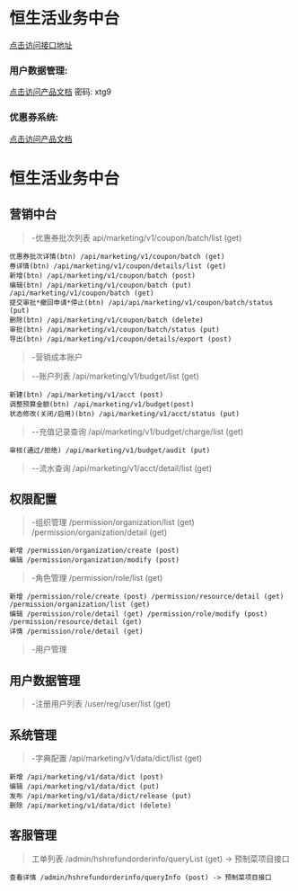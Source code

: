 # 恒生活业务中台

[点击访问接口地址](http://wiki.hengchang6.com/pages/viewpage.action?pageId=70350696)

### 用户数据管理: 
[点击访问产品文档](https://www.yuque.com/docs/share/91dc1e85-82ad-4d9b-9b82-bffeb8f39216#pl61O)
密码: xtg9

### 优惠券系统:
[点击访问产品文档](http://wiki.hengchang6.com/pages/viewpage.action?pageId=68283632)

# 恒生活业务中台
## 营销中台
> -优惠券批次列表 api/marketing/v1/coupon/batch/list (get)


```
优惠券批次详情(btn) /api/marketing/v1/coupon/batch (get)
券详情(btn) /api/marketing/v1/coupon/details/list (get)
新增(btn) /api/marketing/v1/coupon/batch (post)
编辑(btn) /api/marketing/v1/coupon/batch (put) /api/marketing/v1/coupon/batch (get)
提交审批*撤回申请*停止(btn) /api/api/marketing/v1/coupon/batch/status (put)
删除(btn) /api/marketing/v1/coupon/batch (delete)
审批(btn) /api/marketing/v1/coupon/batch/status (put)
导出(btn) /api/marketing/v1/coupon/details/export (post)
```
> -营销成本账户

> --账户列表 /api/marketing/v1/budget/list (get)
```
新建(btn) /api/marketing/v1/acct (post)
调整预算金额(btn) /api/marketing/v1/budget(post)
状态修改(关闭/启用)(btn) /api/marketing/v1/acct/status (put)
```

> --充值记录查询 /api/marketing/v1/budget/charge/list (get)
```
审核(通过/拒绝) /api/marketing/v1/budget/audit (put)
```
> --流水查询 /api/marketing/v1/acct/detail/list (get)

## 权限配置

> -组织管理 /permission/organization/list (get)  /permission/organization/detail (get)
```
新增 /permission/organization/create (post)
编辑 /permission/organization/modify (post)
```

> -角色管理 /permission/role/list (get)
```
新增 /permission/role/create (post) /permission/resource/detail (get) /permission/organization/list (get)
编辑 /permission/role/detail (get) /permission/role/modify (post) /permission/resource/detail (get)
详情 /permission/role/detail (get)
```

> -用户管理





## 用户数据管理

> -注册用户列表 /user/reg/user/list (get)

## 系统管理

> -字典配置 /api/marketing/v1/data/dict/list (get)
```
新增 /api/marketing/v1/data/dict (post)
编辑 /api/marketing/v1/data/dict (put)
发布 /api/marketing/v1/data/dict/release (put)
删除 /api/marketing/v1/data/dict (delete)
```

## 客服管理

> 工单列表 /admin/hshrefundorderinfo/queryList (get) -> 预制菜项目接口
```
查看详情 /admin/hshrefundorderinfo/queryInfo (post) -> 预制菜项目接口
```